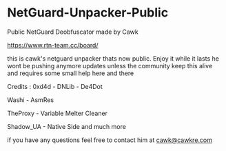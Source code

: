 # NetGuard-Unpacker-Public
Public NetGuard Deobfuscator
made by Cawk

https://www.rtn-team.cc/board/

this is cawk's netguard unpacker thats now public. Enjoy it while it lasts he wont be pushing anymore updates unless the community keep this alive and requires some small help here and there

Credits :
0xd4d - DNLib - De4Dot

Washi - AsmRes

TheProxy - Variable Melter Cleaner

Shadow_UA - Native Side and much more

if you have any questions feel free to contact him at cawk@cawkre.com

